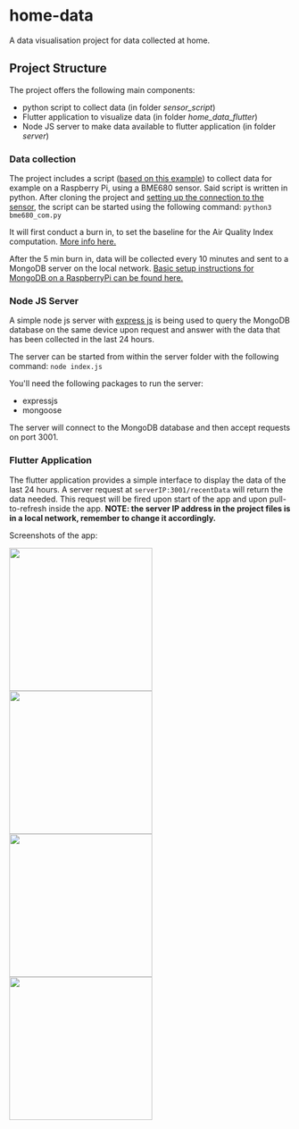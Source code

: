 # home-data

A data visualisation project for data collected at home.

## Project Structure

The project offers the following main components:
- python script to collect data (in folder *sensor_script*)
- Flutter application to visualize data (in folder *home_data_flutter*)
- Node JS server to make data available to flutter application (in folder *server*)

### Data collection

The project includes a script ([based on this example](https://github.com/adafruit/Adafruit_CircuitPython_BME680)) to collect data for example on a Raspberry Pi, using a BME680 sensor. Said script is written in python. After cloning the project and [setting up the connection to the sensor](https://learn.adafruit.com/adafruit-bme680-humidity-temperature-barometic-pressure-voc-gas/python-circuitpython), the script can be started using the following command: `python3 bme680_com.py`

It will first conduct a burn in, to set the baseline for the Air Quality Index computation. [More info here.](https://github.com/pimoroni/bme680-python/blob/master/examples/indoor-air-quality.py)

After the 5 min burn in, data will be collected every 10 minutes and sent to a MongoDB server on the local network. [Basic setup instructions for MongoDB on a RaspberryPi can be found here.](https://www.mongodb.com/developer/how-to/mongodb-on-raspberry-pi/)

### Node JS Server

A simple node js server with [express js](https://expressjs.com/) is being used to query the MongoDB database on the same device upon request and answer with the data that has been collected in the last 24 hours.

The server can be started from within the server folder with the following command: `node index.js`

You'll need the following packages to run the server:
- expressjs
- mongoose

The server will connect to the MongoDB database and then accept requests on port 3001.

### Flutter Application

The flutter application provides a simple interface to display the data of the last 24 hours. A server request at `serverIP:3001/recentData` will return the data needed. This request will be fired upon start of the app and upon pull-to-refresh inside the app. **NOTE: the server IP address in the project files is in a local network, remember to change it accordingly.**

Screenshots of the app:

<img src="https://user-images.githubusercontent.com/47003752/149173881-804ca28a-0225-4f38-91f7-c80d43ac9d95.jpg" width="256" /><img src="https://user-images.githubusercontent.com/47003752/149173883-1a079ff9-1edb-4a7d-a839-c0d151855830.jpg" width="256" /><img src="https://user-images.githubusercontent.com/47003752/149173884-347f1f5e-5553-4a5b-af45-7b3cf5978aa9.jpg" width="256" /><img src="https://user-images.githubusercontent.com/47003752/149173876-9b98f863-b5c1-4c44-a804-b6976ecbe436.jpg" width="256" />

